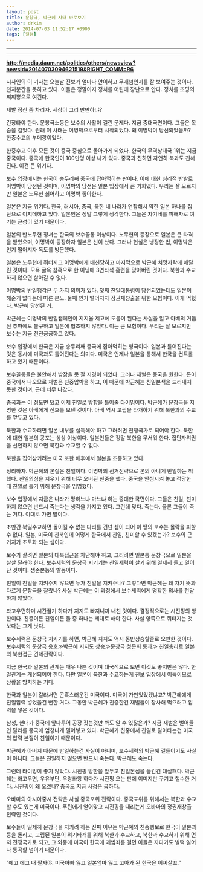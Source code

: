 ```yaml
---
layout: post
title: 문창극, 박근혜 사태 바로보기
author: drkim
date: 2014-07-03 11:52:17 +0900
tags: [컬럼]
---
```


**** 



**** 

**http://media.daum.net/politics/others/newsview?newsid=20140703094621519&RIGHT_COMM=R6** 

  


시사인의 이 기사는 오늘날 진보가 얼마나 안이하고 무개념인지를 잘 보여주는 것이다. 천지분간을 못하고 있다. 이들은 정말이지 정치를 어린애 장난으로 안다. 정치를 초딩의 찌찌뽕으로 여긴다. 

  


제발 정신 좀 차리자. 세상이 그리 만만하냐? 

  


긴장타야 한다. 문창극소동은 보수의 사활이 걸린 문제다. 지금 중대국면이다. 그들은 목숨을 걸었다. 원래 이 사태는 이명박으로부터 시작되었다. 왜 이명박이 당선되었을까? 한중수교의 부메랑이었다. 

  


한중수교 이후 모든 것이 중국 중심으로 돌아가게 되었다. 한국의 무역상대국 1위는 지금 중국이다. 중국에 한국인이 100만명 이상 나가 있다. 중국과 친하면 자연히 북과도 친해진다. 이건 큰 위기다. 

  


보수 입장에서는 한국이 송두리째 중국에 잡아먹히는 판이다. 이에 대한 심리적 반발로 이명박이 당선된 것이며, 이명박의 당선은 일본 입장에서 큰 기회였다. 우리는 잘 모르지만 일본은 노무현 싫어하고 이명박 좋아한다. 

  


일본은 지금 위기다. 한국, 러시아, 중국, 북한 네 나라가 연합해서 약한 일본 하나를 집단으로 이지메하고 있다. 일본인은 정말 그렇게 생각한다. 그들은 자기네를 피해자로 여기는 근성이 있기 때문이다. 

  


일본의 반노무현 정서는 한국의 보수꼴통 이상이다. 노무현의 등장으로 일본은 큰 타격을 받았으며, 이명박이 등장하자 일본은 신이 났다. 그러나 현실은 냉정한 법, 이명박은 인기 떨어지자 독도를 방문했다. 

  


일본은 노무현에 줘터지고 이명박에게 배신당하고 마지막으로 박근혜 치맛자락에 매달린 것이다. 모욕 굴욕 참혹으로 한 이닝에 3연타석 홈런을 맞아버린 것이다. 북한과 수교하지 않으면 살아갈 수 없다. 

  


이명박의 반일행각은 두 가지 의미가 있다. 첫째 친일대통령이 당선되었는데도 일본이 해준게 없다는데 따른 분노. 둘째 인기 떨어지자 정권재창출을 위한 모험이다. 이게 먹혔다. 박근혜 당선된 거. 

  


박근혜는 이명박의 반일캠페인이 지지율 제고에 도움이 된다는 사실을 알고 아베의 거듭된 추파에도 불구하고 일본에 협조하지 않았다. 이는 큰 모험이다. 우리는 잘 모르지만 보수는 지금 전전긍긍하고 있다. 

  


보수 입장에서 한국은 지금 송두리째 중국에 잡아먹히는 형국이다. 일본과 틀어진다는 것은 동시에 미국과도 틀어진다는 의미다. 미국은 언제나 일본을 통해서 한국을 컨트롤하고 있기 때문이다. 

  


보수꼴통들은 불안해서 밤잠을 못 잘 지경이 되었다. 그러나 재벌은 중국을 원한다. 돈이 중국에서 나오므로 재벌은 친중압박을 하고, 이 때문에 박근혜는 친일본색을 드러내지 못한 것이며, 근데 너무 나갔다. 

  


중국과는 이 정도면 됐고 이제 친일로 방향을 틀어줄 타이밍이다. 박근혜가 문창극을 지명한 것은 아베에게 신호를 보낸 것이다. 아베 역시 고립을 타개하기 위해 북한과의 수교를 앞두고 있다. 

  


북한과 수교하려면 일본 내부를 설득해야 하고 그러려면 전쟁국가로 되어야 한다. 북한에 대한 일본의 공포는 상상 이상이다. 일본인들은 정말 북한을 무서워 한다. 집단자위권을 선언하지 않으면 북한과 수교할 수 없다. 

  


북한을 집어삼키려는 미국 또한 배후에서 일본을 조종하고 있다. 

  


정리하자. 박근혜의 본질은 친일이다. 이명박의 선거전략으로 본의 아니게 반일하는 척 했다. 친일의심을 지우기 위해 너무 오버된 친중을 했다. 중국을 안심시켜 놓고 적당한 때 친일로 틀기 위해 문창극을 임명했다. 

  


보수 입장에서 지금은 나라가 망하느냐 마느냐 하는 중대한 국면이다. 그들은 친일, 친미하지 않으면 반드시 죽는다는 생각을 가지고 있다. 그런데 맞다. 죽는다. 물론 그들이 죽는 거다. 이대로 가면 말이다. 

  


조만간 북일수교하면 돌이킬 수 없는 다리를 건넌 셈이 되어 이 땅의 보수는 몰락을 피할 수 없다. 일본, 미국이 친북인데 어떻게 한국에서 친일, 친미할 수 있겠는가? 보수의 근거지가 초토화 되는 셈이다. 

  


보수가 살려면 일본의 대북접근을 차단해야 하고, 그러려면 일본통 문창극으로 일본을 살살 달래야 한다. 보수세력의 문창극 지키기는 친일세력이 살기 위해 일제히 들고 일어난 것이다. 생존본능의 발동이다. 

  


친일이 친일을 지켜주지 않으면 누가 친일을 지켜주나? 그렇다면 박근혜는 왜 자기 뜻과 다르게 문창극을 잘랐나? 사실 박근혜는 이 과정에서 보수세력에게 명확한 의사를 전달하지 않았다. 

  


좌고우면하며 시간끌기 하다가 지지도 빠지니까 내친 것이다. 결정적으로는 시진핑의 방한이다. 친중이든 친일이든 둘 중 하나는 제대로 해야 한다. 사실 양쪽으로 줘터지는 것보다는 그게 낫다. 

  


보수세력은 문창극 지키기를 하면, 박근혜 지지도 역시 동반상승할줄로 오판한 것이다. 보수세력의 문창극 옹호≫박근혜 지지도 상승≫문창극 청문회 통과≫ 친일총리로 일본의 북한접근 견제전략이다. 

  


지금 한국과 일본의 관계는 매우 나쁜 것이며 대국적으로 보면 이것도 좋지만은 않다. 한일관계는 개선되어야 한다. 다만 일본이 북한과 수교하는게 진보 입장에서 이득이므로 상황을 방치하는 거다. 

  


한국과 일본이 갈라서면 곤혹스러운건 미국이다. 미국이 가만있었겠냐고? 박근혜에게 친일압력 넣었을건 뻔한 거다. 그동안 박근혜가 친중한건 재벌들이 장사해 먹으려고 압력을 넣은 것이다. 

  


삼성, 현대가 중국에 앞다투어 공장 짓는것만 봐도 알 수 있잖은가? 지금 재벌은 벌어들인 달러를 중국에 엄청나게 밀어넣고 있다. 박근혜가 친중에서 친일로 갈아타는건 미국의 압력 본질이 친일이기 때문이다. 

  


박근혜가 아버지 때문에 반일하는건 사실이 아니며, 보수세력의 박근혜 길들이기도 사실이 아니다. 그들은 친일하지 않으면 반드시 죽는다. 박근혜도 죽는다.

  


그런데 타이밍이 좋지 않았다. 시진핑 방한을 앞두고 친일본심을 들킨건 대실패다. 박근혜는 좌고우면, 우유부단, 우왕좌왕 하다가 시진핑 오는 판에 이미지만 구기고 철수한 거다. 시진핑이 왜 오겠나? 중국도 지금 사정은 급하다. 

  


오바마의 아시아중시 전략은 사실 중국포위 전략이다. 중국포위를 위해서는 북한과 수교할 수도 있는게 미국이다. 푸틴에게 얻어맞고 시진핑을 때리는게 오바마의 정권재창출 전략인 것이다. 

  


보수들이 일제히 문창극을 지키려 하는 진짜 이유는 박근혜의 친중행보로 한국이 일본과 등을 돌리고, 고립된 일본이 위기타개를 위해 북한과 수교하고, 북한과 수교하기 위해 먼저 전쟁국가로 되고, 그 와중에 미국이 한국에 괘씸죄를 걸면 이들은 자다가도 벌떡 일어나 통곡할 넘이기 때문이다. 

  


“에고 에고 내 팔자야. 미국아빠 잃고 일본엄마 잃고 고아가 된 한국은 어찌살꼬.” 